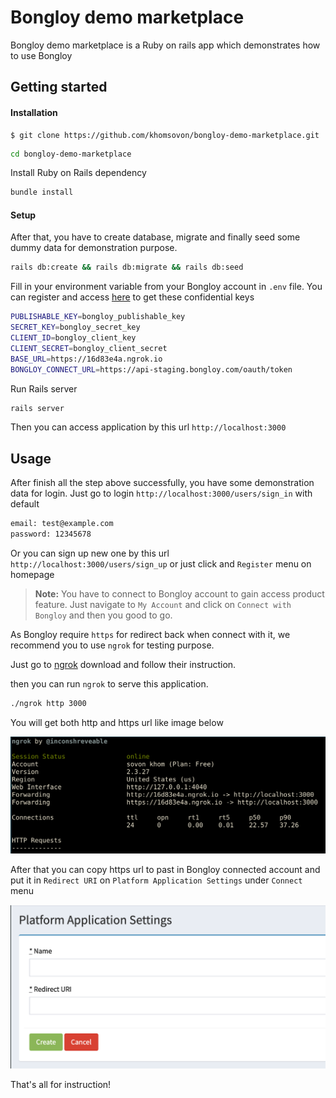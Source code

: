 # Bongloy demo marketplace

Bongloy demo marketplace is a Ruby on rails app which demonstrates how to use Bongloy

## Getting started

#### Installation

    $ git clone https://github.com/khomsovon/bongloy-demo-marketplace.git
  ```sh
  cd bongloy-demo-marketplace
  ```
  Install Ruby on Rails dependency
  ```sh
  bundle install
  ```
#### Setup
  After that, you have to create database, migrate and finally seed some dummy data for demonstration purpose.
  ```sh
  rails db:create && rails db:migrate && rails db:seed
  ```

Fill in your environment variable from your Bongloy account in `.env` file.
You can register and access [here](https://staging-sandbox.bongloy.com) to get these confidential keys
```sh
PUBLISHABLE_KEY=bongloy_publishable_key
SECRET_KEY=bongloy_secret_key
CLIENT_ID=bongloy_client_key
CLIENT_SECRET=bongloy_client_secret
BASE_URL=https://16d83e4a.ngrok.io
BONGLOY_CONNECT_URL=https://api-staging.bongloy.com/oauth/token
```

Run Rails server
```sh
rails server
```
Then you can access application by this url `http://localhost:3000`

## Usage

After finish all the step above successfully, you have some demonstration data for login.
Just go to login `http://localhost:3000/users/sign_in` with default

```sh
email: test@example.com
password: 12345678
```
Or you can sign up new one by this url `http://localhost:3000/users/sign_up` or just click and `Register` menu on homepage

> **Note:** You have to connect to Bongloy account to gain access product feature.
Just navigate to `My Account` and click on  `Connect with Bongloy` and then you good to go.

As Bongloy require `https` for redirect back when connect with it, we recommend you to use `ngrok` for testing purpose.

Just go to [ngrok](https://ngrok.com) download and follow their instruction.

then you can run `ngrok` to serve this application.

```sh
./ngrok http 3000
```

You will get both http and https url like image below

<img src="app/assets/images/screenshots/ngrok.png" width="600">

After that you can copy https url to past in Bongloy connected account and put it in `Redirect URI` on `Platform Application Settings` under `Connect` menu

<img src="app/assets/images/screenshots/redirect_url.png" width="600">

That's all for instruction!
